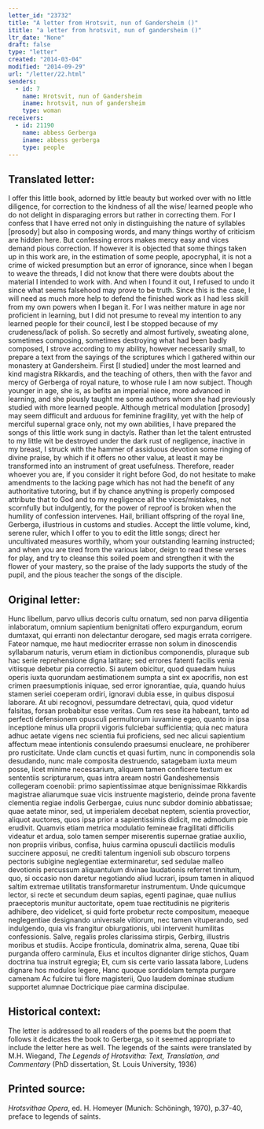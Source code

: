 ```yaml
---
letter_id: "23732"
title: "A letter from Hrotsvit, nun of Gandersheim ()"
ititle: "a letter from hrotsvit, nun of gandersheim ()"
ltr_date: "None"
draft: false
type: "letter"
created: "2014-03-04"
modified: "2014-09-29"
url: "/letter/22.html"
senders:
  - id: 7
    name: Hrotsvit, nun of Gandersheim
    iname: hrotsvit, nun of gandersheim
    type: woman
receivers:
  - id: 21190
    name: abbess Gerberga
    iname: abbess gerberga
    type: people
---
```

<h2> Translated letter:</h2>I offer this little book, adorned by little beauty but worked over with no little diligence, for correction to the kindness of all the wise/ learned people who do not delight in disparaging errors but rather in correcting them.  For I confess that I have erred not only in distinguishing the nature of syllables [prosody] but also in composing words, and many things worthy of criticism are hidden here.  But confessing errors makes mercy easy and vices demand pious correction.
If however it is objected that some things taken up in this work are, in the estimation of some people, apocryphal, it is not a crime of wicked presumption but an error of ignorance, since when I began to weave the threads, I did not know that there were doubts about the material I intended to work with.  And when I found it out, I refused to undo it since what seems falsehood may prove to be truth.  Since this is the case, I will need as much more help to defend the finished work as I had less skill from my own powers when I began it.  For I was neither mature in age nor proficient in learning, but I did not presume to reveal my intention to any learned people for their council, lest I be stopped because of my crudeness/lack of polish.  So secretly and almost furtively, sweating alone, sometimes composing, sometimes destroying what had been badly composed, I strove according to my ability, however necessarily small, to prepare a text from the sayings of the scriptures which I gathered within our monastery at Gandersheim.
First [I studied] under the most learned and kind magistra Rikkardis, and the teaching of others, then with the favor and mercy of Gerberga of royal nature, to whose rule I am now subject.  Though younger in age, she is, as befits an imperial niece, more advanced in learning, and she piously taught me some authors whom she had previously studied with more learned people.  Although metrical modulation [prosody] may seem difficult and arduous for feminine fragility, yet with the help of merciful supernal grace only, not my own abilities, I have prepared the songs of this little work sung in dactyls.  Rather than let the talent entrusted to my little wit be destroyed under the dark rust of negligence, inactive in my breast, I struck with the hammer of assiduous devotion some ringing of divine praise, by which if it offers no other value, at least it may be transformed into an instrument of great usefulness.
Therefore, reader whoever you are, if you consider it right before God, do not hesitate to make amendments to the lacking page which has not had the benefit of any authoritative tutoring, but if by chance anything is properly composed attribute that to God and to my negligence all the vices/mistakes, not scornfully but indulgently, for the power of reproof is broken when the humility of confession intervenes.
Hail, brilliant offspring of the royal line,
Gerberga, illustrious in customs and studies.
Accept the little volume, kind, serene ruler,
which I offer to you to edit the little songs;
direct her uncultivated measures worthily,
whom your outstanding learning instructed;
and when you are tired from the various labor,
deign to read these verses for play,
and try to cleanse this soiled poem
and strengthen it with the flower of your mastery,
so the praise of the lady supports the study of the pupil,
and the pious teacher the songs of the disciple.
<h2 class="mt-4"> Original letter:</h2>Hunc libellum,  parvo ullius decoris cultu ornatum, sed non parva diligentia inlaboratum, omnium sapientium benignitati offero expurgandum, eorum dumtaxat, qui erranti non delectantur derogare, sed magis errata corrigere.  Fateor namque, me haut mediocriter errasse non solum in dinoscendis syllabarum naturis, verum etiam in dictionibus componendis, pluraque sub hac serie reprehensione digna latitare; sed errores fatenti facilis venia vitiisque debetur pia correctio. Si autem obicitur, quod quaedam huius operis iuxta quorundam aestimationem sumpta a sint ex apocrifis, non est crimen praesumptionis iniquae, sed error ignorantiae, quia, quando huius stamen seriei coeperam ordiri, ignoravi dubia esse, in quibus disposui laborare. At ubi recognovi, pessumdare detrectavi, quia, quod videtur falsitas,  forsan probabitur esse veritas.  Cum res sese ita habeant, tanto ad perfecti defensionem opusculi permultorum iuvamine egeo, quanto in ipsa inceptione minus ulla proprii vigoris fulciebar sufficientia; quia nec matura adhuc aetate vigens nec scientia fui proficiens, sed nec alicui sapientium affectum meae intentionis consulendo praesumsi enucleare, ne prohiberer pro rusticitate.  Unde clam cunctis et quasi furtim, nunc in componendis sola desudando, nunc male composita destruendo, satagebam iuxta meum posse, licet minime necessarium, aliquem tamen conficere textum ex sententiis scripturarum, quas intra aream nostri Gandeshemensis collegeram coenobii:  primo sapientissimae atque benignissimae Rikkardis magistrae aliarumque suae vicis instruente magisterio, deinde prona favente clementia regiae indolis Gerbergae, cuius nunc subdor dominio abbatissae; quae aetate minor, sed, ut imperialem decebat neptem, scientia provectior, aliquot auctores, quos ipsa prior a sapientissimis didicit, me admodum pie erudivit. Quamvis etiam metrica modulatio femineae fragilitati difficilis videatur et ardua, solo tamen semper miserentis supernae gratiae auxilio, non propriis viribus, confisa, huius carmina opusculi dactilicis modulis succinere apposui, ne crediti talentum ingenioli sub obscuro torpens pectoris  subigine neglegentiae exterminaretur, sed sedulae malleo devotionis percussum aliquantulum divinae laudationis referret tinnitum, quo, si occasio non daretur negotiando aliud lucrari, ipsum tamen in aliquod saltim extremae utilitatis transformaretur instrumentum. Unde quicumque lector, si recte et secundum deum sapias, egenti paginae, quae nullius praeceptoris munitur auctoritate, opem tuae rectitudinis ne pigriteris adhibere, deo videlicet, si quid forte probetur recte compositum, meaeque neglegentiae designando universale vitiorum, nec tamen vituperando, sed indulgendo, quia vis frangitur obiurgationis, ubi intervenit humilitas confessionis. 
Salve, regalis proles clarissima stirpis,
  Gerbirg, illustris moribus et studiis.
Accipe fronticula, dominatrix alma, serena,
  Quae tibi purganda offero carminula,
Eius et incultos dignanter dirige stichos,
  Quam doctrina tua instruit egregia;
Et, cum sis certe vario lassata labore,
  Ludens dignare hos modulos legere,
Hanc quoque sordidolam tempta purgare camenam
  Ac fulcire tui flore magisterii,
Quo laudem dominae studium supportet alumnae
  Doctricique piae carmina discipulae.
<h2 class="mt-4"> Historical context:</h2><p>The letter is addressed to all readers of the poems but the poem that follows it dedicates the book to Gerberga, so it seemed appropriate to include the letter here as well. The legends of the saints were translated by M.H. Wiegand, <em>The Legends of Hrotsvitha: Text, Translation, and Commentary</em> (PhD dissertation, St. Louis University, 1936)</p><h2 class="mt-4"> Printed source:</h2><p><em>Hrotsvithae Opera</em>, ed. H. Homeyer (Munich: Schöningh, 1970), p.37-40, preface to legends of saints.</p>